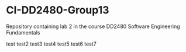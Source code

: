 # CI-DD2480-Group13
Repository containing lab 2 in the course DD2480 Software Engineering Fundamentals

test
test2
test3
test4
test5
test6
test7
